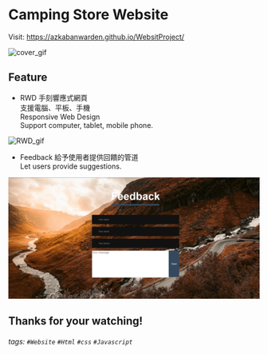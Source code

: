 Camping Store Website
===
Visit: https://azkabanwarden.github.io/WebsitProject/

![cover_gif](https://github.com/AZKABANWARDEN/WebsitProject/blob/master/designPic/Pictures/coverGIF%20.gif?raw=true)

## Feature

- RWD 手刻響應式網頁  
支援電腦、平板、手機  
Responsive Web Design  
Support computer, tablet, mobile phone.

![RWD_gif](https://github.com/AZKABANWARDEN/WebsitProject/blob/master/designPic/Pictures/rwdGIF.gif?raw=true)
- Feedback
給予使用者提供回饋的管道  
 Let users provide suggestions.

![Feedback](https://github.com/AZKABANWARDEN/WebsitProject/blob/master/designPic/Pictures/feedback_readme.png?raw=true)

## Thanks for your watching!


###### tags: `#Website` `#Html` `#css` `#Javascript`
